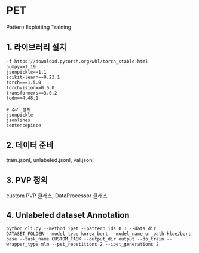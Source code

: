 # PET
Pattern Exploiting Training

## 1. 라이브러리 설치
```
-f https://download.pytorch.org/whl/torch_stable.html
numpy==1.19
jsonpickle==1.1
scikit-learn==0.23.1
torch===1.5.0
torchvision==0.6.0
transformers==3.0.2
tqdm==4.48.1

# 추가 설치
jsonpickle
jsonlines
sentencepiece
```

## 2. 데이터 준비
train.jsonl,  unlabeled.jsonl, val.jsonl

## 3. PVP 정의
custom PVP 클래스, DataProcessor 클래스

## 4. Unlabeled dataset Annotation
```
python cli.py --method ipet --pattern_ids 0 1 --data_dir DATASET_FOLDER --model_type korea_bert --model_name_or_path klue/bert-base --task_name CUSTOM_TASK --output_dir output --do_train --wrapper_type mlm --pet_repetitions 2 --ipet_generations 2
```
